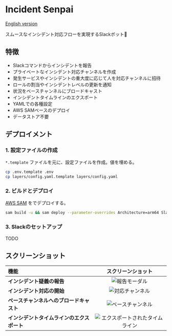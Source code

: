 # Incident Senpai

[English version](README-en.md)

スムースなインシデント対応フローを実現するSlackボット🤖

## 特徴

- Slackコマンドからインシデントを報告
- プライベートなインシデント対応チャンネルを作成
- 発生サービスやインシデントの重大度に応じて人を対応チャンネルに招待
- ロールの割当やインシデントレベルの更新を通知
- 状況をベースチャンネルにブロードキャスト
- インシデントタイムラインのエクスポート
- YAMLでの各種設定
- AWS SAMベースのデプロイ
- データストア不要

## デプロイメント

### 1. 設定ファイルの作成

`*.template` ファイルを元に、設定ファイルを作成。値を埋める。

```bash
cp .env.template .env
cp layers/config.yaml.template layers/config.yaml
```

### 2. ビルドとデプロイ

[AWS SAM](https://docs.aws.amazon.com/ja_jp/serverless-application-model/latest/developerguide/what-is-sam.html)
をでデプロイする。

```bash
sam build -u && sam deploy --parameter-overrides Architecture=arm64 SlackBotToken=$SLACK_BOT_TOKEN SlackSigningSecret=$SLACK_SIGNING_SECRET
```

### 3. Slackのセットアップ

TODO

## スクリーンショット

| 機能                                       |                                                        スクリーンショット                                                        |
| :----------------------------------------- | :------------------------------------------------------------------------------------------------------------------------------: |
| **インシデント疑義の報告**                 |          ![報告モーダル](https://github.com/todokr/incident-senpai/assets/2328540/ea5fea7d-6e9b-4d88-a21f-f388729ea00d)          |
| **インシデント対応の開始**                 |         ![対応チャンネル](https://github.com/todokr/incident-senpai/assets/2328540/5a02bf37-50e6-47e3-a1b4-5019ecbdbfe9)         |
| **ベースチャンネルへのブロードキャスト**   |        ![ベースチャンネル](https://github.com/todokr/incident-senpai/assets/2328540/4c8bb649-c29f-4fe3-a61b-b114ef650a08)        |
| **インシデントタイムラインのエクスポート** | ![エクスポートされたタイムライン](https://github.com/todokr/incident-senpai/assets/2328540/0668f9a9-cbc1-4950-8935-084f4293a53b) |
